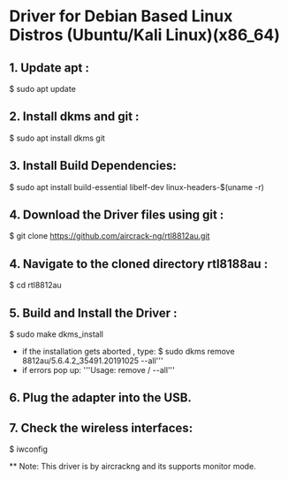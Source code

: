 # Driver for Debian Based Linux Distros (Ubuntu/Kali Linux)(x86_64)

## 1. Update apt :
$ sudo apt update

## 2. Install dkms and git :
$ sudo apt install dkms git

## 3. Install Build Dependencies:
$ sudo apt install build-essential libelf-dev linux-headers-$(uname -r)

## 4. Download the Driver files using git :
$ git clone https://github.com/aircrack-ng/rtl8812au.git

## 4. Navigate to the cloned directory rtl8188au :
$ cd rtl8812au

## 5. Build and Install the Driver :
$ sudo make dkms_install

* if the installation gets aborted , type: 
$ sudo dkms remove 8812au/5.6.4.2_35491.20191025 --all'''
* if errors pop up:
'''Usage: remove / --all'''

## 6. Plug the adapter into the USB.

## 7. Check the wireless interfaces:
$ iwconfig

** Note: This driver is by aircrackng and its supports monitor mode.
